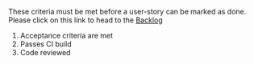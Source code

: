 These criteria must be met before a user-story can be marked as done.
Please click on this link to head to the [Backlog](https://github.com/users/Davidchang24/projects/1)

1. Acceptance criteria are met
2. Passes CI build
3. Code reviewed  